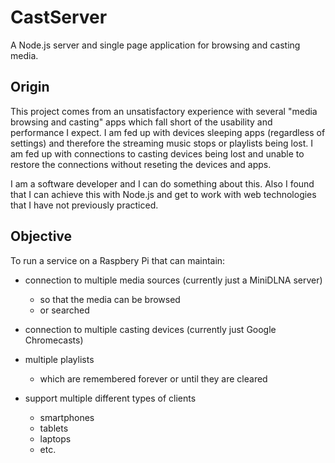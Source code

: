 # CastServer

A Node.js server and single page application for browsing and casting media.

## Origin

This project comes from an unsatisfactory experience with several "media browsing and casting" apps which fall short of the usability and performance I expect. I am fed up with devices sleeping apps (regardless of settings) and therefore the streaming music stops or playlists being lost. I am fed up with connections to casting devices being lost and unable to restore the connections without reseting the devices and apps.

I am a software developer and I can do something about this. Also I found that I can achieve this with Node.js and get to work with web technologies that I have not previously practiced.

## Objective

To run a service on a Raspbery Pi that can maintain:
- connection to multiple media sources (currently just a MiniDLNA server)
  - so that the media can be browsed
  - or searched
  
- connection to multiple casting devices (currently just Google Chromecasts)
- multiple playlists
  - which are remembered forever or until they are cleared
- support multiple different types of clients
  - smartphones
  - tablets
  - laptops
  - etc.

